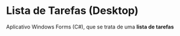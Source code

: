 # Lista de Tarefas (Desktop)
Aplicativo Windows Forms (C#), que se trata de uma <strong>lista de tarefas</strong>
